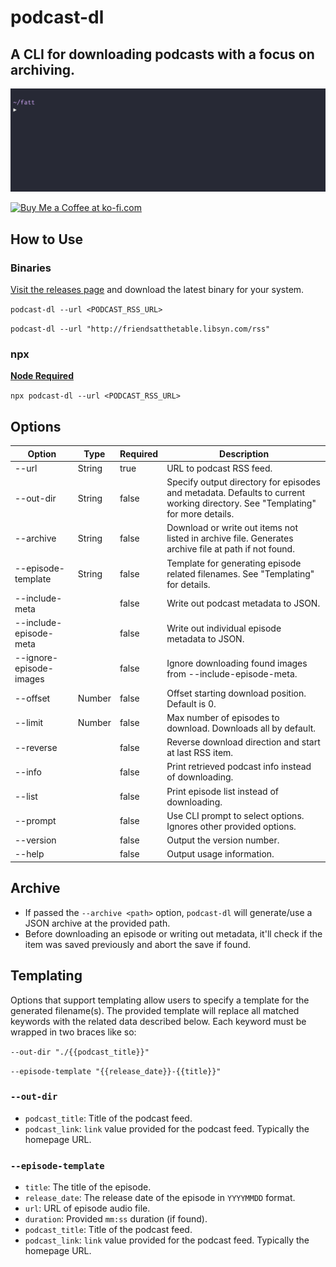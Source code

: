# podcast-dl

## A CLI for downloading podcasts with a focus on archiving.

![podcast-dl example gif](./docs/podcast-dl-example.gif)

<a href='https://ko-fi.com/A0A01PXDX' target='_blank'><img height='36' style='border:0px;height:36px;' src='https://cdn.ko-fi.com/cdn/kofi2.png?v=2' border='0' alt='Buy Me a Coffee at ko-fi.com' /></a>

## How to Use

### Binaries

[Visit the releases page](https://github.com/lightpohl/podcast-dl/releases) and download the latest binary for your system.

`podcast-dl --url <PODCAST_RSS_URL>`

`podcast-dl --url "http://friendsatthetable.libsyn.com/rss"`

### npx

**[Node Required](https://nodejs.org/en/)**

`npx podcast-dl --url <PODCAST_RSS_URL>`

## Options

| Option                  | Type   | Required | Description                                                                                                                   |
| ----------------------- | ------ | -------- | ----------------------------------------------------------------------------------------------------------------------------- |
| --url                   | String | true     | URL to podcast RSS feed.                                                                                                      |
| --out-dir               | String | false    | Specify output directory for episodes and metadata. Defaults to current working directory. See "Templating" for more details. |
| --archive               | String | false    | Download or write out items not listed in archive file. Generates archive file at path if not found.                          |
| --episode-template      | String | false    | Template for generating episode related filenames. See "Templating" for details.                                              |
| --include-meta          |        | false    | Write out podcast metadata to JSON.                                                                                           |
| --include-episode-meta  |        | false    | Write out individual episode metadata to JSON.                                                                                |
| --ignore-episode-images |        | false    | Ignore downloading found images from --include-episode-meta.                                                                  |
| --offset                | Number | false    | Offset starting download position. Default is 0.                                                                              |
| --limit                 | Number | false    | Max number of episodes to download. Downloads all by default.                                                                 |
| --reverse               |        | false    | Reverse download direction and start at last RSS item.                                                                        |
| --info                  |        | false    | Print retrieved podcast info instead of downloading.                                                                          |
| --list                  |        | false    | Print episode list instead of downloading.                                                                                    |
| --prompt                |        | false    | Use CLI prompt to select options. Ignores other provided options.                                                             |
| --version               |        | false    | Output the version number.                                                                                                    |
| --help                  |        | false    | Output usage information.                                                                                                     |

## Archive

- If passed the `--archive <path>` option, `podcast-dl` will generate/use a JSON archive at the provided path.
- Before downloading an episode or writing out metadata, it'll check if the item was saved previously and abort the save if found.

## Templating

Options that support templating allow users to specify a template for the generated filename(s). The provided template will replace all matched keywords with the related data described below. Each keyword must be wrapped in two braces like so:

`--out-dir "./{{podcast_title}}"`

`--episode-template "{{release_date}}-{{title}}"`

### `--out-dir`

- `podcast_title`: Title of the podcast feed.
- `podcast_link`: `link` value provided for the podcast feed. Typically the homepage URL.

### `--episode-template`

- `title`: The title of the episode.
- `release_date`: The release date of the episode in `YYYYMMDD` format.
- `url`: URL of episode audio file.
- `duration`: Provided `mm:ss` duration (if found).
- `podcast_title`: Title of the podcast feed.
- `podcast_link`: `link` value provided for the podcast feed. Typically the homepage URL.
